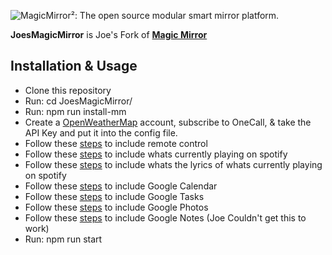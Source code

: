 ![MagicMirror²: The open source modular smart mirror platform. ](.github/header.png)

**JoesMagicMirror** is Joe's Fork of **[Magic Mirror](https://magicmirror.builders/)**

## Installation & Usage

- Clone this repository
- Run: cd JoesMagicMirror/
- Run: npm run install-mm
- Create a [OpenWeatherMap](https://openweathermap.org/) account, subscribe to OneCall, & take the API Key and put it into the config file.
- Follow these [steps](https://github.com/Jopyth/MMM-Remote-Control) to include remote control
- Follow these [steps](https://github.com/Fabrizz/MMM-OnSpotify) to include whats currently playing on spotify
- Follow these [steps](https://github.com/Fabrizz/MMM-LiveLyrics) to include whats the lyrics of whats currently playing on spotify
- Follow these [steps](https://github.com/randomBrainstormer/MMM-GoogleCalendar?tab=readme-ov-file) to include Google Calendar
- Follow these [steps](https://github.com/jayked/MMM-GoogleTasks) to include Google Tasks
- Follow these [steps](https://github.com/hermanho/MMM-GooglePhotos) to include Google Photos
- Follow these [steps](https://github.com/No3x/MMM-GoogleDocs-Notes) to include Google Notes (Joe Couldn't get this to work)
- Run: npm run start
